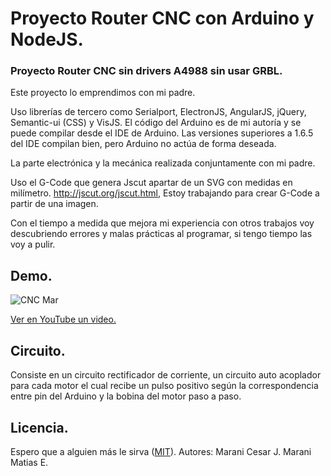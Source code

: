 # Proyecto Router CNC con Arduino y NodeJS.
### Proyecto Router CNC sin drivers A4988 sin usar GRBL.

Este proyecto lo emprendimos con mi padre.

Uso librerías de tercero como Serialport, ElectronJS, AngularJS, jQuery, Semantic-ui (CSS) y VisJS.
El código del Arduino es de mi autoría y se puede compilar desde el IDE de Arduino. Las versiones superiores a 1.6.5 del IDE compilan bien, pero Arduino no actúa de forma deseada.

La parte electrónica y la mecánica realizada conjuntamente con mi padre.

Uso el G-Code que genera Jscut apartar de un SVG  con medidas en milímetro. http://jscut.org/jscut.html, Estoy trabajando para crear G-Code a partir de una imagen.

Con el tiempo a medida que mejora mi experiencia con otros trabajos voy descubriendo errores y malas prácticas al programar, si tengo tiempo las voy a pulir.

## Demo.
![CNC Mar](https://github.com/MaraniMatias/router-cnc-nodejs-arduino/blob/master/cnc-arduino-nodejs.jpg)

[Ver en YouTube un video.](https://www.youtube.com/watch?v=Bgw1x9V6J80)

## Circuito.
Consiste en un circuito rectificador de corriente, un circuito auto acoplador para cada motor el cual recibe un pulso positivo según la correspondencia entre pin del Arduino y la bobina del motor paso a paso.

## Licencia.
Espero que a alguien más le sirva ([MIT](http://opensource.org/licenses/mit-license.php)).
Autores:
Marani Cesar J.
Marani Matias E.
